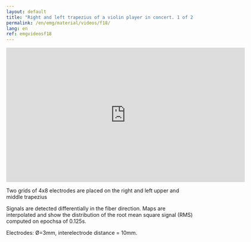 ```yaml
---
layout: default
title: "Right and left trapezius of a violin player in concert. 1 of 2."
permalink: /en/emg/material/videos/f18/
lang: en
ref: emgvideosf18
---
```


<iframe width="640" height="360" src="https://www.youtube.com/embed/-TdZ0NRBbpk?rel=0&amp;showinfo=0" frameborder="0" gesture="media" allow="encrypted-media" allowfullscreen></iframe>

Two grids of 4x8 electrodes are placed on the right and left upper and middle trapezius

Signals are detected differentially in the fiber direction. Maps are interpolated and show the distribution of the root mean square signal (RMS) computed on epochsa of 0.125s.

Electrodes: Ø=3mm, interelectrode distance = 10mm.